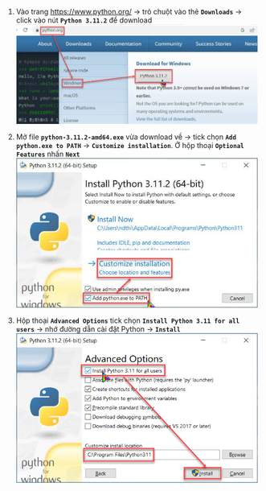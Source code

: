 1) Vào trang https://www.python.org/ $\rightarrow$ trỏ chuột vào thẻ **`Downloads`** $\rightarrow$ click vào nút **`Python 3.11.2`** để download
![How to Install Python](https://github.com/ThinhND-HUCE/na/blob/main/Resources/How-to-Install-Python-1.jpg)

2) Mở file **`python-3.11.2-amd64.exe`** vừa download về $\rightarrow$ tick chọn **`Add python.exe to PATH`** $\rightarrow$ **`Customize installation`**. Ở hộp thoại **`Optional Features`** nhấn **`Next`**
![How to Install Python](https://github.com/ThinhND-HUCE/na/blob/main/Resources/How-to-Install-Python-2.jpg)

3) Hộp thoại **`Advanced Options`** tick chọn **`Install Python 3.11 for all users`** $\rightarrow$ nhớ đường dẫn cài đặt Python $\rightarrow$ **`Install`**
![How to Install Python](https://github.com/ThinhND-HUCE/na/blob/main/Resources/How-to-Install-Python-3.jpg)

